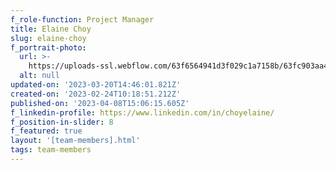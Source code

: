 ```yaml
---
f_role-function: Project Manager
title: Elaine Choy
slug: elaine-choy
f_portrait-photo:
  url: >-
    https://uploads-ssl.webflow.com/63f6564941d3f029c1a7158b/63fc903aa4a7901b360b1f80_Elaine%20Choy.jpg
  alt: null
updated-on: '2023-03-20T14:46:01.821Z'
created-on: '2023-02-24T10:18:51.212Z'
published-on: '2023-04-08T15:06:15.605Z'
f_linkedin-profile: https://www.linkedin.com/in/choyelaine/
f_position-in-slider: 8
f_featured: true
layout: '[team-members].html'
tags: team-members
---
```



